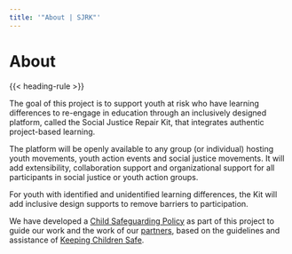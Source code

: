 ```yaml
---
title: '"About | SJRK"'
---
```

# About

{{< heading-rule >}}

The goal of this project is to support youth at risk who have learning differences to re-engage in education through an inclusively designed platform, called the Social Justice Repair Kit, that integrates authentic project-based learning.

The platform will be openly available to any group (or individual) hosting youth movements, youth action events and social justice movements. It will add extensibility, collaboration support and organizational support for all participants in social justice or youth action groups.

For youth with identified and unidentified learning differences, the Kit will add inclusive design supports to remove barriers to participation.

We have developed a [Child Safeguarding Policy](/pdfs/IDRC-Child-Safeguarding-Policy.pdf) as part of this project to guide our work and the work of our [partners](/partners/), based on the guidelines and assistance of [Keeping Children Safe](https://www.keepingchildrensafe.org.uk/).
